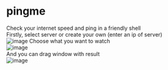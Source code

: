 # pingme
Check your internet speed and ping in a friendly shell<br>
Firstly, select server or create your own (enter an ip of server)<br>
![image](https://user-images.githubusercontent.com/42089958/147289425-1a18b94c-138e-4efd-94af-5a90f755c3f2.png)
Choose what you want to watch<br>
![image](https://user-images.githubusercontent.com/42089958/147289581-f9967f62-4b99-4040-a036-5f33989ca31f.png)<br>
And you can drag window with result<br>
![image](https://user-images.githubusercontent.com/42089958/147289619-9b0acdc0-f887-4387-b2a3-19e532f7768e.png)
